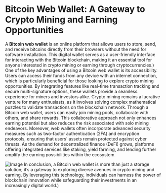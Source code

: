 # Bitcoin Web Wallet: A Gateway to Crypto Mining and Earning Opportunities
A **Bitcoin web wallet** is an online platform that allows users to store, send, and receive bitcoins directly from their browsers without the need for software installation. This digital wallet serves as a user-friendly interface for interacting with the Bitcoin blockchain, making it an essential tool for anyone interested in crypto mining or earning through cryptocurrencies.)
One of the key advantages of using a Bitcoin web wallet is its accessibility. Users can access their funds from any device with an internet connection, which is particularly beneficial for those looking to explore crypto mining opportunities. By integrating features like real-time transaction tracking and secure multi-signature options, these wallets provide a seamless experience for miners and investors alike.
Crypto mining remains a lucrative venture for many enthusiasts, as it involves solving complex mathematical puzzles to validate transactions on the blockchain network. Through a Bitcoin web wallet, users can easily join mining pools, collaborate with others, and share rewards. This collaborative approach not only enhances earning potential but also reduces the risk associated with solo mining endeavors.
Moreover, web wallets often incorporate advanced security measures such as two-factor authentication (2FA) and encryption protocols, ensuring that users' assets remain protected against cyber threats. As the demand for decentralized finance (DeFi) grows, platforms offering integrated services like staking, yield farming, and lending further amplify the earning possibilities within the ecosystem.

![Image](https://github.com/user-attachments/assets/d7419ec9-dc67-403f-bf28-8faea5f1f74f)
In conclusion, a Bitcoin web wallet is more than just a storage solution; it’s a gateway to exploring diverse avenues in crypto mining and earning. By leveraging this technology, individuals can harness the power of blockchain innovation while safeguarding their investments in an increasingly digital world.)
